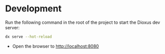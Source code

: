 # Development

Run the following command in the root of the project to start the Dioxus dev server:

```bash
dx serve --hot-reload
```

- Open the browser to <http://localhost:8080>
